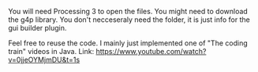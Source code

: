 You will need Processing 3 to open the files.
You might need to download the g4p library.
You don't necceseraly need the folder, it is just info for the gui builder plugin.

Feel free to reuse the code. 
I mainly just implemented one of "The coding train" videos in Java. Link: https://www.youtube.com/watch?v=0jjeOYMjmDU&t=1s